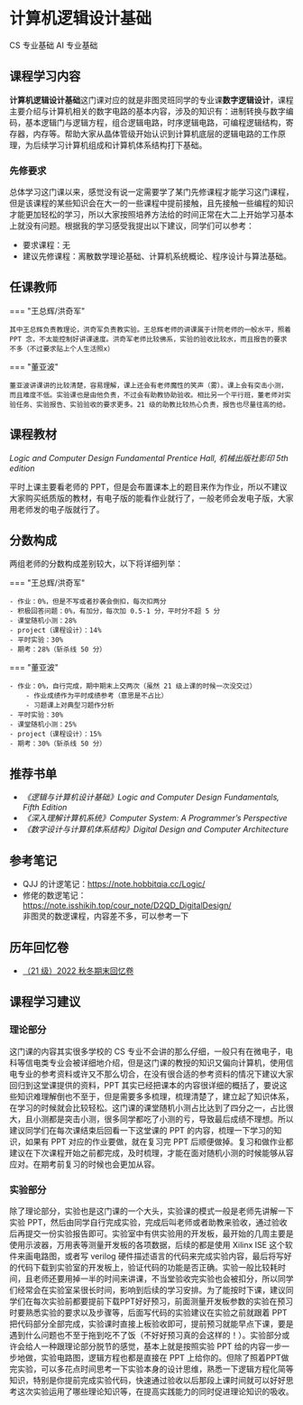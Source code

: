 # 计算机逻辑设计基础
<div class="badges">
<span class="badge cs-badge">CS 专业基础</span>
<span class="badge ai-badge">AI 专业基础</span>
</div>

## 课程学习内容

**计算机逻辑设计基础**这门课对应的就是非图灵班同学的专业课**数字逻辑设计**，课程主要介绍与计算机相关的数字电路的基本内容，涉及的知识有：进制转换与数字编码，基本逻辑门与逻辑方程，组合逻辑电路，时序逻辑电路，可编程逻辑结构，寄存器，内存等。帮助大家从晶体管级开始认识到计算机底层的逻辑电路的工作原理，为后续学习计算机组成和计算机体系结构打下基础。


### 先修要求

总体学习这门课以来，感觉没有说一定需要学了某门先修课程才能学习这门课程，但是该课程的某些知识会在大一的一些课程中提前接触，且先接触一些编程的知识才能更加轻松的学习，所以大家按照培养方法给的时间正常在大二上开始学习基本上就没有问题。根据我的学习感受我提出以下建议，同学们可以参考：

- 要求课程：无
- 建议先修课程：离散数学理论基础、计算机系统概论、程序设计与算法基础。

## 任课教师

=== "王总辉/洪奇军"

    其中王总辉负责教理论，洪奇军负责教实验。王总辉老师的讲课属于计院老师的一般水平，照着 PPT 念，不太能控制好讲课速度。洪奇军老师比较佛系，实验的验收比较水，而且报告的要求不多（不过要求贴上个人生活照x）

=== "董亚波"

    董亚波讲课讲的比较清楚，容易理解，课上还会有老师魔性的笑声（雾）。课上会有突击小测，而且难度不低。实验课也是由他负责，不过会有助教协助验收。相比另一个平行班，董老师对实验任务、实验报告、实验验收的要求更多。21 级的助教比较热心负责，报告也尽量往高的给。

## 课程教材

*Logic and Computer Design Fundamental Prentice Hall, 机械出版社影印 5th edition*

平时上课主要看老师的 PPT，但是会布置课本上的题目来作为作业，所以不建议大家购买纸质版的教材，有电子版的能看作业就行了，一般老师会发电子版，大家用老师发的电子版就行了。

## 分数构成
两组老师的分数构成差别较大，以下将详细列举：

=== "王总辉/洪奇军"

    - 作业：0%，但是不写或者抄袭会倒扣，每次扣两分
    - 积极回答问题：0%，有加分，每次加 0.5-1 分，平时分不超 5 分
    - 课堂随机小测：28%
    - project（课程设计）：14%
    - 平时实验：30%
    - 期考：28%（斩杀线 50 分）

=== "董亚波"

    - 作业：0%，自行完成，期中期末上交两次（虽然 21 级上课的时候一次没交过）
        - 作业成绩作为平时成绩参考（意思是不占比）
        - 习题课上对典型习题作分析
    - 平时实验：30%
    - 课堂随机小测：25%
    - project（课程设计）：15%
    - 期考：30%（斩杀线 50 分）

## 推荐书单
- *《逻辑与计算机设计基础》Logic and Computer Design Fundamentals, Fifth Edition*  
- *《深入理解计算机系统》Computer System: A Programmer’s Perspective*  
- *《数字设计与计算机体系结构》Digital Design and Computer Architecture*

## 参考笔记
- QJJ 的计逻笔记：https://note.hobbitqia.cc/Logic/
- 修佬的数逻笔记：https://note.isshikih.top/cour_note/D2QD_DigitalDesign/  
    非图灵的数逻课程，内容差不多，可以参考一下

## 历年回忆卷
- [（21 级）2022 秋冬期末回忆卷](%E8%AE%A1%E7%AE%97%E6%9C%BA%E9%80%BB%E8%BE%91%E8%AE%BE%E8%AE%A1%E5%9F%BA%E7%A1%802022%E7%A7%8B%E5%86%AC%E6%9C%9F%E6%9C%AB%E5%9B%9E%E5%BF%86%E5%8D%B7.pdf)

## 课程学习建议

### 理论部分

这门课的内容其实很多学校的 CS 专业不会讲的那么仔细，一般只有在微电子，电科等信电类专业会被详细地介绍，但是这门课的教授的知识又偏向计算机，使用信电专业的参考资料或许又不那么切合，在没有很合适的参考资料的情况下建议大家回归到这堂课提供的资料，PPT 其实已经把课本的内容很详细的概括了，要说这些知识难理解倒也不至于，但是需要多多梳理，梳理清楚了，建立起了知识体系，在学习的时候就会比较轻松。这门课的课堂随机小测占比达到了四分之一，占比很大，且小测都是突击小测，很多同学都吃了小测的亏，导致最后成绩不理想。所以建议同学们在每次课结束后回看一下这堂课的 PPT 的内容，梳理一下学习的知识，如果有 PPT 对应的作业要做，就在复习完 PPT 后顺便做掉。复习和做作业都建议在下次课程开始之前都完成，及时梳理，才能在面对随机小测的时候能够从容应对。在期考前复习的时候也会更加从容。

### 实验部分

除了理论部分，实验也是这门课的一个大头，实验课的模式一般是老师先讲解一下实验 PPT，然后由同学自行完成实验，完成后叫老师或者助教来验收，通过验收后再提交一份实验报告即可。实验室中有供实验用的开发板，最开始的几周主要是使用示波器，万用表等测量开发板的各项数据，后续的都是使用 Xilinx ISE 这个软件来画电路图，或者写 verilog 硬件描述语言的代码来完成实验内容，最后将写好的代码下载到实验室的开发板上，验证代码的功能是否正确。实验一般比较耗时间，且老师还要用掉一半的时间来讲课，不当堂验收完实验也会被扣分，所以同学们经常会在实验室呆很长时间，影响到后续的学习安排。为了能按时下课，建议同学们在每次实验前都要提前下载PPT好好预习，前面测量开发板参数的实验在预习时要熟悉实验的要求以及步骤等，后面写代码的实验建议在实验之前就跟着 PPT 把代码部分全部完成，实验课时直接上板验收即可，提前预习就能早点下课，要是遇到什么问题也不至于拖到吃不了饭（不好好预习真的会这样的！）。实验部分或许会给人一种跟理论部分脱节的感觉，基本上就是按照实验 PPT 给的内容一步一步地做，实验电路图，逻辑方程也都是直接在 PPT 上给你的。但除了照着PPT做完实验，可以多花点时间思考一下实验本身的设计思维，熟悉一下逻辑方程化简等知识，特别是你提前完成实验代码，快速通过验收以后那段上课时间就可以好好思考这次实验运用了哪些理论知识等，在提高实践能力的同时促进理论知识的吸收。



